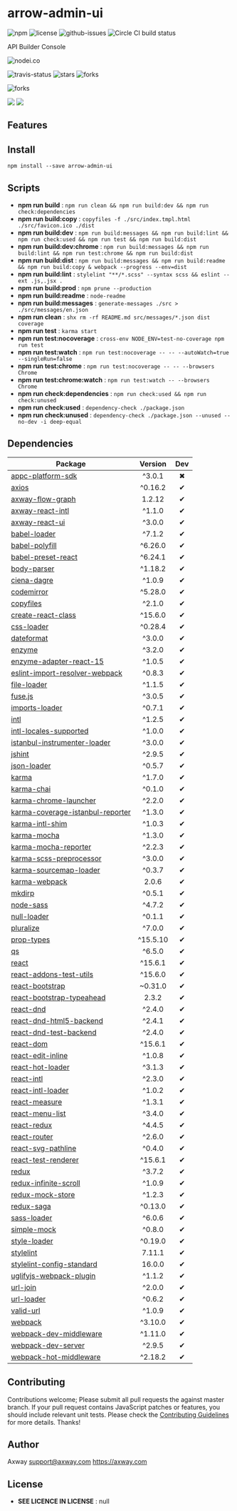 # arrow-admin-ui

![npm](https://img.shields.io/npm/v/arrow-admin-ui.svg) ![license](https://img.shields.io/npm/l/arrow-admin-ui.svg) ![github-issues](https://img.shields.io/github/issues/amplify/api-builder.svg)  ![Circle CI build status](https://circleci.com/gh/amplify/api-builder.svg?style=svg)

API Builder Console

![nodei.co](https://nodei.co/npm/arrow-admin-ui.png?downloads=true&downloadRank=true&stars=true)

![travis-status](https://img.shields.io/travis/amplify/api-builder.svg)
![stars](https://img.shields.io/github/stars/amplify/api-builder.svg)
![forks](https://img.shields.io/github/forks/amplify/api-builder.svg)

![forks](https://img.shields.io/github/forks/amplify/api-builder.svg)

![](https://david-dm.org/amplify/api-builder/status.svg)
![](https://david-dm.org/amplify/api-builder/dev-status.svg)

## Features


## Install

`npm install --save arrow-admin-ui`


## Scripts

 - **npm run build** : `npm run clean && npm run build:dev && npm run check:dependencies`
 - **npm run build:copy** : `copyfiles -f ./src/index.tmpl.html ./src/favicon.ico ./dist`
 - **npm run build:dev** : `npm run build:messages && npm run build:lint && npm run check:used && npm run test && npm run build:dist`
 - **npm run build:dev:chrome** : `npm run build:messages && npm run build:lint && npm run test:chrome && npm run build:dist`
 - **npm run build:dist** : `npm run build:messages && npm run build:readme && npm run build:copy & webpack --progress --env=dist`
 - **npm run build:lint** : `stylelint "**/*.scss" --syntax scss && eslint --ext .js,.jsx .`
 - **npm run build:prod** : `npm prune --production`
 - **npm run build:readme** : `node-readme`
 - **npm run build:messages** : `generate-messages ./src > ./src/messages/en.json`
 - **npm run clean** : `shx rm -rf README.md src/messages/*.json dist coverage`
 - **npm run test** : `karma start`
 - **npm run test:nocoverage** : `cross-env NODE_ENV=test-no-coverage npm run test`
 - **npm run test:watch** : `npm run test:nocoverage -- -- --autoWatch=true --singleRun=false`
 - **npm run test:chrome** : `npm run test:nocoverage -- -- --browsers Chrome`
 - **npm run test:chrome:watch** : `npm run test:watch -- --browsers Chrome`
 - **npm run check:dependencies** : `npm run check:used && npm run check:unused`
 - **npm run check:used** : `dependency-check ./package.json`
 - **npm run check:unused** : `dependency-check ./package.json --unused --no-dev -i deep-equal`

## Dependencies

Package | Version | Dev
--- |:---:|:---:
[appc-platform-sdk](https://www.npmjs.com/package/appc-platform-sdk) | ^3.0.1 | ✖
[axios](https://www.npmjs.com/package/axios) | ^0.16.2 | ✔
[axway-flow-graph](https://www.npmjs.com/package/axway-flow-graph) | 1.2.12 | ✔
[axway-react-intl](https://www.npmjs.com/package/axway-react-intl) | ^1.1.0 | ✔
[axway-react-ui](https://www.npmjs.com/package/axway-react-ui) | ^3.0.0 | ✔
[babel-loader](https://www.npmjs.com/package/babel-loader) | ^7.1.2 | ✔
[babel-polyfill](https://www.npmjs.com/package/babel-polyfill) | ^6.26.0 | ✔
[babel-preset-react](https://www.npmjs.com/package/babel-preset-react) | ^6.24.1 | ✔
[body-parser](https://www.npmjs.com/package/body-parser) | ^1.18.2 | ✔
[ciena-dagre](https://www.npmjs.com/package/ciena-dagre) | ^1.0.9 | ✔
[codemirror](https://www.npmjs.com/package/codemirror) | ^5.28.0 | ✔
[copyfiles](https://www.npmjs.com/package/copyfiles) | ^2.1.0 | ✔
[create-react-class](https://www.npmjs.com/package/create-react-class) | ^15.6.0 | ✔
[css-loader](https://www.npmjs.com/package/css-loader) | ^0.28.4 | ✔
[dateformat](https://www.npmjs.com/package/dateformat) | ^3.0.0 | ✔
[enzyme](https://www.npmjs.com/package/enzyme) | ^3.2.0 | ✔
[enzyme-adapter-react-15](https://www.npmjs.com/package/enzyme-adapter-react-15) | ^1.0.5 | ✔
[eslint-import-resolver-webpack](https://www.npmjs.com/package/eslint-import-resolver-webpack) | ^0.8.3 | ✔
[file-loader](https://www.npmjs.com/package/file-loader) | ^1.1.5 | ✔
[fuse.js](https://www.npmjs.com/package/fuse.js) | ^3.0.5 | ✔
[imports-loader](https://www.npmjs.com/package/imports-loader) | ^0.7.1 | ✔
[intl](https://www.npmjs.com/package/intl) | ^1.2.5 | ✔
[intl-locales-supported](https://www.npmjs.com/package/intl-locales-supported) | ^1.0.0 | ✔
[istanbul-instrumenter-loader](https://www.npmjs.com/package/istanbul-instrumenter-loader) | ^3.0.0 | ✔
[jshint](https://www.npmjs.com/package/jshint) | ^2.9.5 | ✔
[json-loader](https://www.npmjs.com/package/json-loader) | ^0.5.7 | ✔
[karma](https://www.npmjs.com/package/karma) | ^1.7.0 | ✔
[karma-chai](https://www.npmjs.com/package/karma-chai) | ^0.1.0 | ✔
[karma-chrome-launcher](https://www.npmjs.com/package/karma-chrome-launcher) | ^2.2.0 | ✔
[karma-coverage-istanbul-reporter](https://www.npmjs.com/package/karma-coverage-istanbul-reporter) | ^1.3.0 | ✔
[karma-intl-shim](https://www.npmjs.com/package/karma-intl-shim) | ^1.0.3 | ✔
[karma-mocha](https://www.npmjs.com/package/karma-mocha) | ^1.3.0 | ✔
[karma-mocha-reporter](https://www.npmjs.com/package/karma-mocha-reporter) | ^2.2.3 | ✔
[karma-scss-preprocessor](https://www.npmjs.com/package/karma-scss-preprocessor) | ^3.0.0 | ✔
[karma-sourcemap-loader](https://www.npmjs.com/package/karma-sourcemap-loader) | ^0.3.7 | ✔
[karma-webpack](https://www.npmjs.com/package/karma-webpack) | 2.0.6 | ✔
[mkdirp](https://www.npmjs.com/package/mkdirp) | ^0.5.1 | ✔
[node-sass](https://www.npmjs.com/package/node-sass) | ^4.7.2 | ✔
[null-loader](https://www.npmjs.com/package/null-loader) | ^0.1.1 | ✔
[pluralize](https://www.npmjs.com/package/pluralize) | ^7.0.0 | ✔
[prop-types](https://www.npmjs.com/package/prop-types) | ^15.5.10 | ✔
[qs](https://www.npmjs.com/package/qs) | ^6.5.0 | ✔
[react](https://www.npmjs.com/package/react) | ^15.6.1 | ✔
[react-addons-test-utils](https://www.npmjs.com/package/react-addons-test-utils) | ^15.6.0 | ✔
[react-bootstrap](https://www.npmjs.com/package/react-bootstrap) | ~0.31.0 | ✔
[react-bootstrap-typeahead](https://www.npmjs.com/package/react-bootstrap-typeahead) | 2.3.2 | ✔
[react-dnd](https://www.npmjs.com/package/react-dnd) | ^2.4.0 | ✔
[react-dnd-html5-backend](https://www.npmjs.com/package/react-dnd-html5-backend) | ^2.4.1 | ✔
[react-dnd-test-backend](https://www.npmjs.com/package/react-dnd-test-backend) | ^2.4.0 | ✔
[react-dom](https://www.npmjs.com/package/react-dom) | ^15.6.1 | ✔
[react-edit-inline](https://www.npmjs.com/package/react-edit-inline) | ^1.0.8 | ✔
[react-hot-loader](https://www.npmjs.com/package/react-hot-loader) | ^3.1.3 | ✔
[react-intl](https://www.npmjs.com/package/react-intl) | ^2.3.0 | ✔
[react-intl-loader](https://www.npmjs.com/package/react-intl-loader) | ^1.0.2 | ✔
[react-measure](https://www.npmjs.com/package/react-measure) | ^1.3.1 | ✔
[react-menu-list](https://www.npmjs.com/package/react-menu-list) | ^3.4.0 | ✔
[react-redux](https://www.npmjs.com/package/react-redux) | ^4.4.5 | ✔
[react-router](https://www.npmjs.com/package/react-router) | ^2.6.0 | ✔
[react-svg-pathline](https://www.npmjs.com/package/react-svg-pathline) | ^0.4.0 | ✔
[react-test-renderer](https://www.npmjs.com/package/react-test-renderer) | ^15.6.1 | ✔
[redux](https://www.npmjs.com/package/redux) | ^3.7.2 | ✔
[redux-infinite-scroll](https://www.npmjs.com/package/redux-infinite-scroll) | ^1.0.9 | ✔
[redux-mock-store](https://www.npmjs.com/package/redux-mock-store) | ^1.2.3 | ✔
[redux-saga](https://www.npmjs.com/package/redux-saga) | ^0.13.0 | ✔
[sass-loader](https://www.npmjs.com/package/sass-loader) | ^6.0.6 | ✔
[simple-mock](https://www.npmjs.com/package/simple-mock) | ^0.8.0 | ✔
[style-loader](https://www.npmjs.com/package/style-loader) | ^0.19.0 | ✔
[stylelint](https://www.npmjs.com/package/stylelint) | 7.11.1 | ✔
[stylelint-config-standard](https://www.npmjs.com/package/stylelint-config-standard) | 16.0.0 | ✔
[uglifyjs-webpack-plugin](https://www.npmjs.com/package/uglifyjs-webpack-plugin) | ^1.1.2 | ✔
[url-join](https://www.npmjs.com/package/url-join) | ^2.0.0 | ✔
[url-loader](https://www.npmjs.com/package/url-loader) | ^0.6.2 | ✔
[valid-url](https://www.npmjs.com/package/valid-url) | ^1.0.9 | ✔
[webpack](https://www.npmjs.com/package/webpack) | ^3.10.0 | ✔
[webpack-dev-middleware](https://www.npmjs.com/package/webpack-dev-middleware) | ^1.11.0 | ✔
[webpack-dev-server](https://www.npmjs.com/package/webpack-dev-server) | ^2.9.5 | ✔
[webpack-hot-middleware](https://www.npmjs.com/package/webpack-hot-middleware) | ^2.18.2 | ✔


## Contributing

Contributions welcome; Please submit all pull requests the against master branch. If your pull request contains JavaScript patches or features, you should include relevant unit tests. Please check the [Contributing Guidelines](contributng.md) for more details. Thanks!

## Author

Axway <support@axway.com> https://axway.com

## License

 - **SEE LICENCE IN LICENSE** : null
